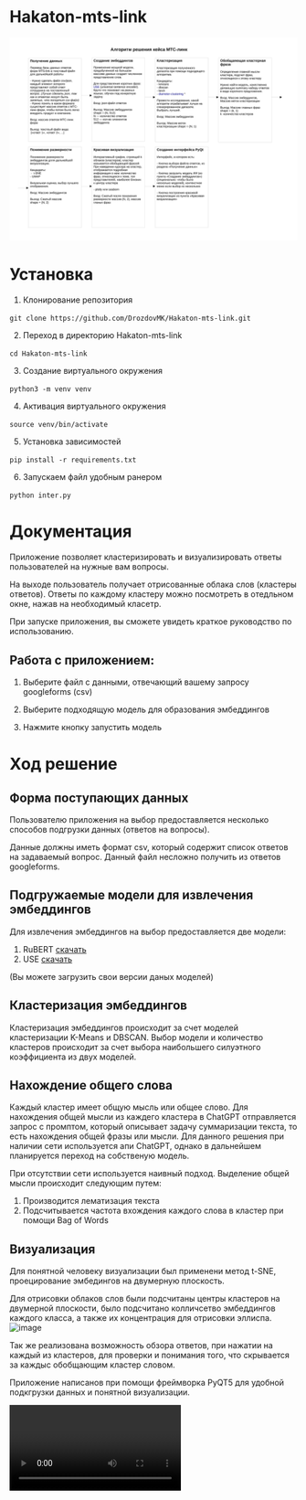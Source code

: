 # Hakaton-mts-link

![Структура проекта](images/project_structure.png)

# Установка

1. Клонирование репозитория 

```git clone https://github.com/DrozdovMK/Hakaton-mts-link.git```

2. Переход в директорию Hakaton-mts-link

```cd Hakaton-mts-link```

3. Создание виртуального окружения

```python3 -m venv venv```

4. Активация виртуального окружения

```source venv/bin/activate```

5. Установка зависимостей

```pip install -r requirements.txt```

6. Запускаем файл удобным ранером

```python inter.py```


# Документация

Приложение позволяет кластеризировать и визуализировать ответы пользователей на нужные вам вопросы.

На выходе пользователь получает отрисованные облака слов (кластеры ответов). Ответы по каждому кластеру можно посмотреть в отедльном окне, нажав на необходимый класетр.

При запуске приложения, вы сможете увидеть краткое руководство по использованию.

## Работа с приложением:

  1. Выберите файл с данными, отвечающий вашему запросу googleforms (csv)
  
  2. Выберите подходящую модель для образования эмбеддингов
  
  3. Нажмите кнопку запустить модель


# Ход решение

## Форма поступающих данных

Пользователю приложения на выбор предоставляется несколько способов подгрузки данных (ответов на вопросы). 

Данные должны иметь формат csv, который содержит список ответов на задаваемый вопрос. Данный файл несложно получить из ответов googleforms.

## Подгружаемые модели для извлечения эмбеддингов

Для извлечения эмбеддингов на выбор предоставляется две модели:
  1. RuBERT [скачать](https://huggingface.co/DeepPavlov/rubert-base-cased)
  2. USE [скачать](https://huggingface.co/Dimitre/universal-sentence-encoder/tree)

(Вы можете загрузить свои версии даных моделей)

## Кластеризация эмбеддингов

Кластеризация эмбеддингов происходит за счет моделей кластеризации K-Means и DBSCAN. Выбор модели и количество кластеров происходит за счет выбора наибольшего силуэтного коэффициента из двух моделей.

## Нахождение общего слова

Каждый кластер имеет общую мысль или общее слово. Для нахождения общей мысли из каждего кластера в ChatGPT отправляется запрос с промптом, который описывает задачу суммаризации текста, то есть нахождения общей фразы или мысли. Для данного решения при наличии сети используется апи ChatGPT, однако в дальнейшем планируется переход на собственую модель. 

При отсутствии сети используется наивный подход. Выделение общей мысли происходит следующим путем:
  1. Производится лематизация текста
  2. Подсчитывается частота вхождения каждого слова в кластер при помощи Bag of Words


## Визуализация

Для понятной человеку визуализации был применени метод t-SNE, проецирование эмбедингов на двумерную плоскость.

Для отрисовки облаков слов были подсчитаны центры кластеров на двумерной плоскости, было подсчитано колличсетво эмбеддингов каждого класса, а также их концентрация для отрисовки эллиспа.  
![image](images/clasters.jpg)

Так же реализована возможность обзора ответов, при нажатии на каждый из кластеров, для проверки и понимания того, что скрывается за каждыс обобщающим кластер словом.

Приложение написанов при помощи фреймворка PyQT5 для удобной подкгрузки данных и понятной визуализации.

![Watch the video](images/PyQT5.mp4)



